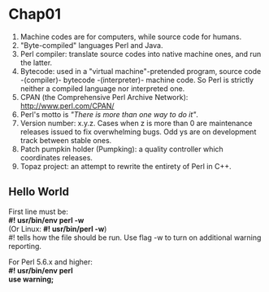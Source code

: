 # Chap01
1. Machine codes are for computers, while source code for humans. 
2. "Byte-compiled" languages Perl and Java.
3. Perl compiler: translate source codes into native machine ones, and run the latter.
4. Bytecode: used in a "virtual machine"-pretended program, source code -(compiler)- bytecode -(interpreter)- machine code.
So Perl is strictly neither a compiled language nor interpreted one.
5. CPAN (the Comprehensive Perl Archive Network): http://www.perl.com/CPAN/
6. Perl's motto is _"There is more than one way to do it"_.
7. Version number: x.y.z. Cases when z is more than 0 are maintenance releases issued to fix overwhelming bugs. Odd ys are on  development track between stable ones.
8. Patch pumpkin holder (Pumpking): a quality controller which coordinates releases.
9. Topaz project: an attempt to rewrite the entirety of Perl in C++.

## Hello World
First line must be:  
**#! usr/bin/env perl -w**  
(Or Linux: **#! usr/bin/perl -w**)  
#! tells how the file should be run. Use flag -w to turn on additional warning reporting.  

For Perl 5.6.x and higher:  
**#! usr/bin/env perl  
use warning;**  
